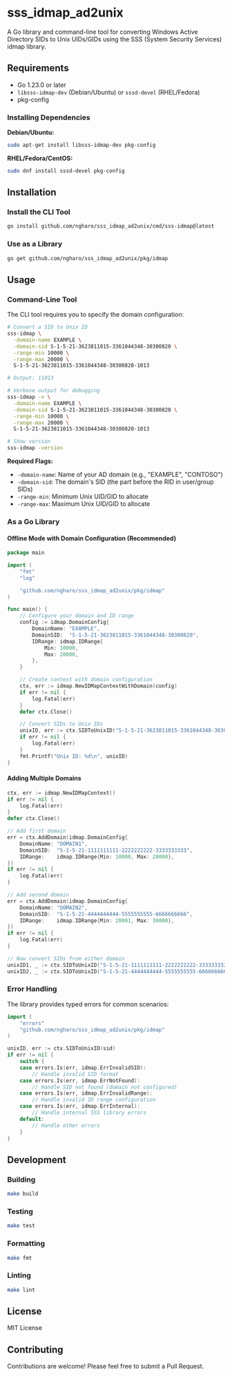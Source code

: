# sss_idmap_ad2unix

A Go library and command-line tool for converting Windows Active Directory SIDs to Unix UIDs/GIDs using the SSS (System Security Services) idmap library.

## Requirements

- Go 1.23.0 or later
- `libsss-idmap-dev` (Debian/Ubuntu) or `sssd-devel` (RHEL/Fedora)
- pkg-config

### Installing Dependencies

**Debian/Ubuntu:**
```bash
sudo apt-get install libsss-idmap-dev pkg-config
```

**RHEL/Fedora/CentOS:**
```bash
sudo dnf install sssd-devel pkg-config
```

## Installation

### Install the CLI Tool

```bash
go install github.com/ngharo/sss_idmap_ad2unix/cmd/sss-idmap@latest
```

### Use as a Library

```bash
go get github.com/ngharo/sss_idmap_ad2unix/pkg/idmap
```

## Usage

### Command-Line Tool

The CLI tool requires you to specify the domain configuration:

```bash
# Convert a SID to Unix ID
sss-idmap \
  -domain-name EXAMPLE \
  -domain-sid S-1-5-21-3623811015-3361044348-30300820 \
  -range-min 10000 \
  -range-max 20000 \
  S-1-5-21-3623811015-3361044348-30300820-1013

# Output: 11013

# Verbose output for debugging
sss-idmap -v \
  -domain-name EXAMPLE \
  -domain-sid S-1-5-21-3623811015-3361044348-30300820 \
  -range-min 10000 \
  -range-max 20000 \
  S-1-5-21-3623811015-3361044348-30300820-1013

# Show version
sss-idmap -version
```

**Required Flags:**
- `-domain-name`: Name of your AD domain (e.g., "EXAMPLE", "CONTOSO")
- `-domain-sid`: The domain's SID (the part before the RID in user/group SIDs)
- `-range-min`: Minimum Unix UID/GID to allocate
- `-range-max`: Maximum Unix UID/GID to allocate

### As a Go Library

#### Offline Mode with Domain Configuration (Recommended)

```go
package main

import (
    "fmt"
    "log"

    "github.com/ngharo/sss_idmap_ad2unix/pkg/idmap"
)

func main() {
    // Configure your domain and ID range
    config := idmap.DomainConfig{
        DomainName: "EXAMPLE",
        DomainSID:  "S-1-5-21-3623811015-3361044348-30300820",
        IDRange: idmap.IDRange{
            Min: 10000,
            Max: 20000,
        },
    }

    // Create context with domain configuration
    ctx, err := idmap.NewIDMapContextWithDomain(config)
    if err != nil {
        log.Fatal(err)
    }
    defer ctx.Close()

    // Convert SIDs to Unix IDs
    unixID, err := ctx.SIDToUnixID("S-1-5-21-3623811015-3361044348-30300820-1013")
    if err != nil {
        log.Fatal(err)
    }
    fmt.Printf("Unix ID: %d\n", unixID)
}
```

#### Adding Multiple Domains

```go
ctx, err := idmap.NewIDMapContext()
if err != nil {
    log.Fatal(err)
}
defer ctx.Close()

// Add first domain
err = ctx.AddDomain(idmap.DomainConfig{
    DomainName: "DOMAIN1",
    DomainSID:  "S-1-5-21-1111111111-2222222222-3333333333",
    IDRange:    idmap.IDRange{Min: 10000, Max: 20000},
})
if err != nil {
    log.Fatal(err)
}

// Add second domain
err = ctx.AddDomain(idmap.DomainConfig{
    DomainName: "DOMAIN2",
    DomainSID:  "S-1-5-21-4444444444-5555555555-6666666666",
    IDRange:    idmap.IDRange{Min: 20001, Max: 30000},
})
if err != nil {
    log.Fatal(err)
}

// Now convert SIDs from either domain
unixID1, _ := ctx.SIDToUnixID("S-1-5-21-1111111111-2222222222-3333333333-1001")
unixID2, _ := ctx.SIDToUnixID("S-1-5-21-4444444444-5555555555-6666666666-2001")
```

### Error Handling

The library provides typed errors for common scenarios:

```go
import (
    "errors"
    "github.com/ngharo/sss_idmap_ad2unix/pkg/idmap"
)

unixID, err := ctx.SIDToUnixID(sid)
if err != nil {
    switch {
    case errors.Is(err, idmap.ErrInvalidSID):
        // Handle invalid SID format
    case errors.Is(err, idmap.ErrNotFound):
        // Handle SID not found (domain not configured)
    case errors.Is(err, idmap.ErrInvalidRange):
        // Handle invalid ID range configuration
    case errors.Is(err, idmap.ErrInternal):
        // Handle internal SSS library errors
    default:
        // Handle other errors
    }
}
```

## Development

### Building

```bash
make build
```

### Testing

```bash
make test
```

### Formatting

```bash
make fmt
```

### Linting

```bash
make lint
```

## License

MIT License

## Contributing

Contributions are welcome! Please feel free to submit a Pull Request.
